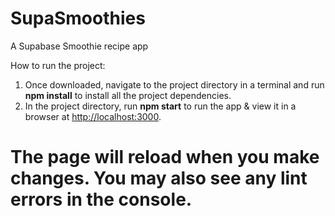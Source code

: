 # SupaSmoothies
A Supabase Smoothie recipe app

How to run the project:

1. Once downloaded, navigate to the project directory in a terminal and run **npm install** to install all the project dependencies.
2. In the project directory, run **npm start** to run the app & view it in a browser at [http://localhost:3000](http://localhost:3000).

The page will reload when you make changes.
You may also see any lint errors in the console.
=======

